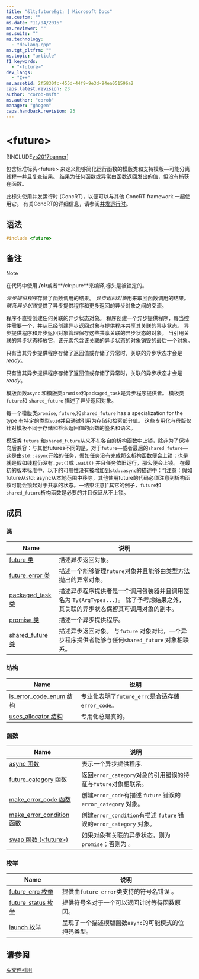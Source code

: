 ```yaml
---
title: "&lt;future&gt; | Microsoft Docs"
ms.custom: ""
ms.date: "11/04/2016"
ms.reviewer: ""
ms.suite: ""
ms.technology: 
  - "devlang-cpp"
ms.tgt_pltfrm: ""
ms.topic: "article"
f1_keywords: 
  - "<future>"
dev_langs: 
  - "C++"
ms.assetid: 2f5830fc-455d-44f9-9e3d-94ea051596a2
caps.latest.revision: 23
author: "corob-msft"
ms.author: "corob"
manager: "ghogen"
caps.handback.revision: 23
---
```

# &lt;future&gt;
[!INCLUDE[vs2017banner](../assembler/inline/includes/vs2017banner.md)]

包含标准标头\<future\> 来定义能够简化运行函数的模版类和支持模版—可能分离线程—并且复查结果。  结果为任何函数或异常由函数返回发出的值，但没有捕获在函数。  
  
 此标头使用并发运行时 \(ConcRT\)，以便可以与其他 ConcRT framework 一起使用它。  有关ConcRT的详细信息，请参阅[并发运行时](../parallel/concrt/concurrency-runtime.md)。  
  
## 语法  
  
```cpp  
#include <future>  
```  
  
## 备注  
  
> [!NOTE]
>  在代码中使用 **\/clr**或者**\/clr:pure**来编译,标头是被锁定的。  
  
 *异步提供程序*存储了函数调用的结果。  *异步返回对象*用来取回函数调用的结果。   *联系异步状态*提供了异步提供程序和更多返回的异步对象之间的交流。  
  
 程序不直接创建任何关联的异步状态对象。  程序创建一个异步提供程序，每当控件需要一个，并从已经创建异步返回对象与提供程序共享其关联的异步状态。  异步提供程序和异步返回对象管理保存这些共享关联的异步状态的对象。  当引用关联的异步状态释放它，该元素包含该关联的异步状态的对象销毁的最后一个对象。  
  
 只有当其异步提供程序存储了返回值或存储了异常时，关联的异步状态才会是 *ready*。  
  
 只有当其异步提供程序存储了返回值或存储了异常时，关联的异步状态才会是 *ready*。  
  
 模版函数`async` 和模版类`promise`和`packaged_task`是异步程序提供者。  模板类`future`和 `shared_future` 描述了异步返回对象。  
  
 每一个模版类`promise`, `future`,和`shared_future` has a specialization for the type 有特定的类型`void`并且通过引用为存储和检索部分值。  这些专用化与母版仅针对模板不同于存储和检索返回值的函数的签名和语义。  
  
 模版类 `future` 和`shared_future`从来不在各自的析构函数中上锁，除非为了保持向后兼容：与其他futures不同的是，对于`future`—或者最后的`shared_future`—这是由`std::async`开始的任务，假如任务没有完成那么析构函数便会上锁；也是就是假如线程仍没有`.get()`或 `.wait()` 并且任务依旧运行，那么便会上锁。  在最初的版本标准中，以下的可用性没有被增加到`std::async`的描述中：“\[注意：假如future从std::async从本地范围中移除，其他使用future的代码必须注意到析构函数可能会锁起对于共享的状态。—结束注意\]"其它的例子，`future`和`shared_future`析构函数是必要的并且保证从不上锁。  
  
## 成员  
  
### 类  
  
|Name|说明|  
|----------|--------|  
|[future 类](../standard-library/future-class.md)|描述异步返回对象。|  
|[future\_error 类](../standard-library/future-error-class.md)|描述一个能够管理`future`对象并且能够由类型方法抛出的异常对象。|  
|[packaged\_task 类](../standard-library/packaged-task-class.md)|描述异步程序提供者是一个调用包装器并且调用签名为 `Ty(ArgTypes...)`。  除了予考虑结果之外，其关联的异步状态保留其可调用对象的副本。|  
|[promise 类](../standard-library/promise-class.md)|描述一个异步提供程序。|  
|[shared\_future 类](../standard-library/shared-future-class.md)|描述异步返回对象。  与`future` 对象对比，一个异步程序提供者能够与任何`shared_future` 对象相联系。|  
  
### 结构  
  
|Name|说明|  
|----------|--------|  
|[is\_error\_code\_enum 结构](../standard-library/is-error-code-enum-structure.md)|专业化表明了`future_errc`是合适存储`error_code`。|  
|[uses\_allocator 结构](../standard-library/uses-allocator-structure.md)|专用化总是真的。|  
  
### 函数  
  
|Name|说明|  
|----------|--------|  
|[async 函数](../Topic/async%20Function.md)|表示一个异步提供程序.|  
|[future\_category 函数](../Topic/future_category%20Function.md)|返回`error_category`对象的引用错误的特征与`future`对象相联系。|  
|[make\_error\_code 函数](../Topic/make_error_code%20Function.md)|创建`error_code`有描述 `future` 错误的`error_category` 对象。|  
|[make\_error\_condition 函数](../Topic/make_error_condition%20Function.md)|创建`error_condition`有描述 `future` 错误的`error_category` 对象。|  
|[swap 函数 \(\<future\>\)](../Topic/swap%20Function%20\(%3Cfuture%3E\).md)|如果对象有关联的异步状态，则为 `promise`；否则为 。|  
  
### 枚举  
  
|Name|说明|  
|----------|--------|  
|[future\_errc 枚举](../Topic/future_errc%20Enumeration.md)|提供由`future_error`类支持的符号名错误 。|  
|[future\_status 枚举](../Topic/future_status%20Enumeration.md)|提供符号名对于一个可以返回计时等待函数原因。|  
|[launch 枚举](../Topic/launch%20Enumeration.md)|呈现了一个描述模版函数`async`的可能模式的位掩码类型。|  
  
## 请参阅  
 [头文件引用](../standard-library/cpp-standard-library-header-files.md)